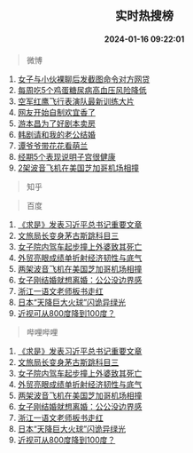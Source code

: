 <div align="center"><h2>实时热搜榜</h2><h4>2024-01-16 09:22:01</h4></div>

> 微博  

1. [女子与小伙裸聊后发截图命令对方网贷](https://s.weibo.com/weibo?q=%23%E5%A5%B3%E5%AD%90%E4%B8%8E%E5%B0%8F%E4%BC%99%E8%A3%B8%E8%81%8A%E5%90%8E%E5%8F%91%E6%88%AA%E5%9B%BE%E5%91%BD%E4%BB%A4%E5%AF%B9%E6%96%B9%E7%BD%91%E8%B4%B7%23&t=31&band_rank=1&Refer=top)<br />
2. [每周吃5个鸡蛋糖尿病高血压风险降低](https://s.weibo.com/weibo?q=%23%E6%AF%8F%E5%91%A8%E5%90%835%E4%B8%AA%E9%B8%A1%E8%9B%8B%E7%B3%96%E5%B0%BF%E7%97%85%E9%AB%98%E8%A1%80%E5%8E%8B%E9%A3%8E%E9%99%A9%E9%99%8D%E4%BD%8E%23&t=31&band_rank=2&Refer=top)<br />
3. [空军红鹰飞行表演队最新训练大片](https://s.weibo.com/weibo?q=%23%E7%A9%BA%E5%86%9B%E7%BA%A2%E9%B9%B0%E9%A3%9E%E8%A1%8C%E8%A1%A8%E6%BC%94%E9%98%9F%E6%9C%80%E6%96%B0%E8%AE%AD%E7%BB%83%E5%A4%A7%E7%89%87%23&t=31&band_rank=3&Refer=top)<br />
4. [网友开始自制欢宜香了](https://s.weibo.com/weibo?q=%E7%BD%91%E5%8F%8B%E5%BC%80%E5%A7%8B%E8%87%AA%E5%88%B6%E6%AC%A2%E5%AE%9C%E9%A6%99%E4%BA%86&t=31&band_rank=4&Refer=top)<br />
5. [游本昌为了好剧本卖房](https://s.weibo.com/weibo?q=%23%E6%B8%B8%E6%9C%AC%E6%98%8C%E4%B8%BA%E4%BA%86%E5%A5%BD%E5%89%A7%E6%9C%AC%E5%8D%96%E6%88%BF%23&t=31&band_rank=5&Refer=top)<br />
6. [韩剧请和我的老公结婚](https://s.weibo.com/weibo?q=%E9%9F%A9%E5%89%A7%E8%AF%B7%E5%92%8C%E6%88%91%E7%9A%84%E8%80%81%E5%85%AC%E7%BB%93%E5%A9%9A&t=31&band_rank=6&Refer=top)<br />
7. [谭爷爷带花花看萌兰](https://s.weibo.com/weibo?q=%23%E8%B0%AD%E7%88%B7%E7%88%B7%E5%B8%A6%E8%8A%B1%E8%8A%B1%E7%9C%8B%E8%90%8C%E5%85%B0%23&t=31&band_rank=7&Refer=top)<br />
8. [经期5个表现说明子宫很健康](https://s.weibo.com/weibo?q=%23%E7%BB%8F%E6%9C%9F5%E4%B8%AA%E8%A1%A8%E7%8E%B0%E8%AF%B4%E6%98%8E%E5%AD%90%E5%AE%AB%E5%BE%88%E5%81%A5%E5%BA%B7%23&t=31&band_rank=8&Refer=top)<br />
9. [2架波音飞机在美国芝加哥机场相撞](https://s.weibo.com/weibo?q=%232%E6%9E%B6%E6%B3%A2%E9%9F%B3%E9%A3%9E%E6%9C%BA%E5%9C%A8%E7%BE%8E%E5%9B%BD%E8%8A%9D%E5%8A%A0%E5%93%A5%E6%9C%BA%E5%9C%BA%E7%9B%B8%E6%92%9E%23&t=31&band_rank=9&Refer=top)<br />

> 知乎  


> 百度  

1. [《求是》发表习近平总书记重要文章](https://www.baidu.com/s?wd=%E3%80%8A%E6%B1%82%E6%98%AF%E3%80%8B%E5%8F%91%E8%A1%A8%E4%B9%A0%E8%BF%91%E5%B9%B3%E6%80%BB%E4%B9%A6%E8%AE%B0%E9%87%8D%E8%A6%81%E6%96%87%E7%AB%A0&sa=fyb_news&rsv_dl=fyb_news)<br />
2. [文旅局长变身茅古斯跳科目三](https://www.baidu.com/s?wd=%E6%96%87%E6%97%85%E5%B1%80%E9%95%BF%E5%8F%98%E8%BA%AB%E8%8C%85%E5%8F%A4%E6%96%AF%E8%B7%B3%E7%A7%91%E7%9B%AE%E4%B8%89&sa=fyb_news&rsv_dl=fyb_news)<br />
3. [女子院内驾车起步撞上外婆致其死亡](https://www.baidu.com/s?wd=%E5%A5%B3%E5%AD%90%E9%99%A2%E5%86%85%E9%A9%BE%E8%BD%A6%E8%B5%B7%E6%AD%A5%E6%92%9E%E4%B8%8A%E5%A4%96%E5%A9%86%E8%87%B4%E5%85%B6%E6%AD%BB%E4%BA%A1&sa=fyb_news&rsv_dl=fyb_news)<br />
4. [外贸亮眼成绩单折射经济韧性与底气](https://www.baidu.com/s?wd=%E5%A4%96%E8%B4%B8%E4%BA%AE%E7%9C%BC%E6%88%90%E7%BB%A9%E5%8D%95%E6%8A%98%E5%B0%84%E7%BB%8F%E6%B5%8E%E9%9F%A7%E6%80%A7%E4%B8%8E%E5%BA%95%E6%B0%94&sa=fyb_news&rsv_dl=fyb_news)<br />
5. [两架波音飞机在美国芝加哥机场相撞](https://www.baidu.com/s?wd=%E4%B8%A4%E6%9E%B6%E6%B3%A2%E9%9F%B3%E9%A3%9E%E6%9C%BA%E5%9C%A8%E7%BE%8E%E5%9B%BD%E8%8A%9D%E5%8A%A0%E5%93%A5%E6%9C%BA%E5%9C%BA%E7%9B%B8%E6%92%9E&sa=fyb_news&rsv_dl=fyb_news)<br />
6. [女子刚结婚就想离婚：公公没边界感](https://www.baidu.com/s?wd=%E5%A5%B3%E5%AD%90%E5%88%9A%E7%BB%93%E5%A9%9A%E5%B0%B1%E6%83%B3%E7%A6%BB%E5%A9%9A%EF%BC%9A%E5%85%AC%E5%85%AC%E6%B2%A1%E8%BE%B9%E7%95%8C%E6%84%9F&sa=fyb_news&rsv_dl=fyb_news)<br />
7. [浙江一语文老师板书走红](https://www.baidu.com/s?wd=%E6%B5%99%E6%B1%9F%E4%B8%80%E8%AF%AD%E6%96%87%E8%80%81%E5%B8%88%E6%9D%BF%E4%B9%A6%E8%B5%B0%E7%BA%A2&sa=fyb_news&rsv_dl=fyb_news)<br />
8. [日本“天降巨大火球”闪诡异绿光](https://www.baidu.com/s?wd=%E6%97%A5%E6%9C%AC%E2%80%9C%E5%A4%A9%E9%99%8D%E5%B7%A8%E5%A4%A7%E7%81%AB%E7%90%83%E2%80%9D%E9%97%AA%E8%AF%A1%E5%BC%82%E7%BB%BF%E5%85%89&sa=fyb_news&rsv_dl=fyb_news)<br />
9. [近视可从800度降到100度？](https://www.baidu.com/s?wd=%E8%BF%91%E8%A7%86%E5%8F%AF%E4%BB%8E800%E5%BA%A6%E9%99%8D%E5%88%B0100%E5%BA%A6%EF%BC%9F&sa=fyb_news&rsv_dl=fyb_news)<br />

> 哔哩哔哩  

1. [《求是》发表习近平总书记重要文章](https://www.baidu.com/s?wd=%E3%80%8A%E6%B1%82%E6%98%AF%E3%80%8B%E5%8F%91%E8%A1%A8%E4%B9%A0%E8%BF%91%E5%B9%B3%E6%80%BB%E4%B9%A6%E8%AE%B0%E9%87%8D%E8%A6%81%E6%96%87%E7%AB%A0&sa=fyb_news&rsv_dl=fyb_news)<br />
2. [文旅局长变身茅古斯跳科目三](https://www.baidu.com/s?wd=%E6%96%87%E6%97%85%E5%B1%80%E9%95%BF%E5%8F%98%E8%BA%AB%E8%8C%85%E5%8F%A4%E6%96%AF%E8%B7%B3%E7%A7%91%E7%9B%AE%E4%B8%89&sa=fyb_news&rsv_dl=fyb_news)<br />
3. [女子院内驾车起步撞上外婆致其死亡](https://www.baidu.com/s?wd=%E5%A5%B3%E5%AD%90%E9%99%A2%E5%86%85%E9%A9%BE%E8%BD%A6%E8%B5%B7%E6%AD%A5%E6%92%9E%E4%B8%8A%E5%A4%96%E5%A9%86%E8%87%B4%E5%85%B6%E6%AD%BB%E4%BA%A1&sa=fyb_news&rsv_dl=fyb_news)<br />
4. [外贸亮眼成绩单折射经济韧性与底气](https://www.baidu.com/s?wd=%E5%A4%96%E8%B4%B8%E4%BA%AE%E7%9C%BC%E6%88%90%E7%BB%A9%E5%8D%95%E6%8A%98%E5%B0%84%E7%BB%8F%E6%B5%8E%E9%9F%A7%E6%80%A7%E4%B8%8E%E5%BA%95%E6%B0%94&sa=fyb_news&rsv_dl=fyb_news)<br />
5. [两架波音飞机在美国芝加哥机场相撞](https://www.baidu.com/s?wd=%E4%B8%A4%E6%9E%B6%E6%B3%A2%E9%9F%B3%E9%A3%9E%E6%9C%BA%E5%9C%A8%E7%BE%8E%E5%9B%BD%E8%8A%9D%E5%8A%A0%E5%93%A5%E6%9C%BA%E5%9C%BA%E7%9B%B8%E6%92%9E&sa=fyb_news&rsv_dl=fyb_news)<br />
6. [女子刚结婚就想离婚：公公没边界感](https://www.baidu.com/s?wd=%E5%A5%B3%E5%AD%90%E5%88%9A%E7%BB%93%E5%A9%9A%E5%B0%B1%E6%83%B3%E7%A6%BB%E5%A9%9A%EF%BC%9A%E5%85%AC%E5%85%AC%E6%B2%A1%E8%BE%B9%E7%95%8C%E6%84%9F&sa=fyb_news&rsv_dl=fyb_news)<br />
7. [浙江一语文老师板书走红](https://www.baidu.com/s?wd=%E6%B5%99%E6%B1%9F%E4%B8%80%E8%AF%AD%E6%96%87%E8%80%81%E5%B8%88%E6%9D%BF%E4%B9%A6%E8%B5%B0%E7%BA%A2&sa=fyb_news&rsv_dl=fyb_news)<br />
8. [日本“天降巨大火球”闪诡异绿光](https://www.baidu.com/s?wd=%E6%97%A5%E6%9C%AC%E2%80%9C%E5%A4%A9%E9%99%8D%E5%B7%A8%E5%A4%A7%E7%81%AB%E7%90%83%E2%80%9D%E9%97%AA%E8%AF%A1%E5%BC%82%E7%BB%BF%E5%85%89&sa=fyb_news&rsv_dl=fyb_news)<br />
9. [近视可从800度降到100度？](https://www.baidu.com/s?wd=%E8%BF%91%E8%A7%86%E5%8F%AF%E4%BB%8E800%E5%BA%A6%E9%99%8D%E5%88%B0100%E5%BA%A6%EF%BC%9F&sa=fyb_news&rsv_dl=fyb_news)<br />
